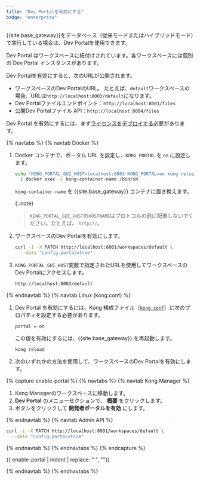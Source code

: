 ```yaml
---
title: "Dev Portalを有効にする"
badge: "enterprise"
---
```

{{site.base_gateway}}をデータベース（従来モードまたはハイブリッドモード）で実行している場合は、Dev Portalを使用できます。

Dev Portal はワークスペースに紐付けされています。各ワークスペースには個別の Dev Portal インスタンスがあります。

Dev Portalを有効にすると、次のURLが公開されます。

* ワークスペースのDev PortalのURL。 たとえば、`default`ワークスペースの場合、URLは`http://localhost:8003/default`になります。
* Dev Portalファイルエンドポイント：`http://localhost:8001/files`
* 公開Dev Portalファイル API：`http://localhost:8004/files`

Dev Portal を有効にするには、まず[ライセンスをデプロイする](/gateway/{{page.release}}/licenses/deploy/)必要があります。

{% navtabs %}
{% navtab Docker %}

1. Docker コンテナで、ポータル URL を設定し、`KONG_PORTAL` を `on` に設定します。

   ```sh
   echo "KONG_PORTAL_GUI_HOST=localhost:8003 KONG_PORTAL=on kong reload exit" \
     | docker exec -i kong-container-name /bin/sh
   ```

   `kong-container-name` を {{site.base_gateway}} コンテナに置き換えます。

   {:.note}
   > 
   > `KONG_PORTAL_GUI_HOST`の`HOSTNAME`はプロトコルの前に配置しないでください。たとえば、 `http://`。
2. ワークスペースのDev Portalを有効にします。

   ```sh
   curl -i -X PATCH http://localhost:8001/workspaces/default \
     --data "config.portal=true"
   ```

3. `KONG_PORTAL_GUI_HOST`変数で指定されたURLを使用してワークスペースのDev Portalにアクセスします。

   ```sh
   http://localhost:8003/default
   ```

{% endnavtab %}
{% navtab Linux (kong.conf) %}

1. Dev Portal を有効にするには、Kong 構成ファイル（[`kong.conf`](/gateway/{{page.release}}/production/kong-conf/)）に次のプロパティを設定する必要があります。

       portal = on

   この値を有効にするには、{{site.base_gateway}} を再起動します。

       kong reload

2. 次のいずれかの方法を使用して、ワークスペースのDev Portalを有効にします。

{% capture enable-portal %}
{% navtabs %}
{% navtab Kong Manager %}

1. Kong Managerのワークスペースに移動します。
2. **Dev Portal** のメニューセクションで、 **概要** をクリックします。
3. ボタンをクリックして **開発者ポータルを有効** にします。

{% endnavtab %}
{% navtab Admin API %}

```bash
curl -i -X PATCH http://localhost:8001/workspaces/default \
  --data "config.portal=true"
```

{% endnavtab %}
{% endnavtabs %}
{% endcapture %}


{{ enable-portal | indent | replace: " </code>", "</code>"}}

{% endnavtab %}
{% endnavtabs %}

